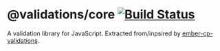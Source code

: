 # @validations/core [![Build Status](https://travis-ci.com/tildeio/validations-core.svg?token=qdqVSKzx4vxSxhRa1YC6&branch=master)](https://travis-ci.com/tildeio/validations-core)

A validation library for JavaScript. Extracted from/inpsired by [ember-cp-validations](http://offirgolan.github.io/ember-cp-validations/).
